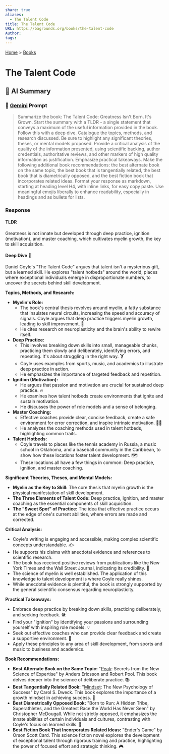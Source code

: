 ```yaml
---
share: true
aliases:
  - The Talent Code
title: The Talent Code
URL: https://bagrounds.org/books/the-talent-code
Author: 
tags: 
---
```

[Home](../index.md) > [Books](./index.md)  
# The Talent Code  
## 🤖 AI Summary  
### 💬 [Gemini](https://gemini.google.com) Prompt  
> Summarize the book: The Talent Code: Greatness Isn't Born. It's Grown. Start the summary with a TLDR - a single statement that conveys a maximum of the useful information provided in the book. Follow this with a deep dive. Catalogue the topics, methods, and research discussed. Be sure to highlight any significant theories, theses, or mental models proposed. Provide a critical analysis of the quality of the information presented, using scientific backing, author credentials, authoritative reviews, and other markers of high quality information as justification. Emphasize practical takeaways. Make the following additional book recommendations: the best alternate book on the same topic, the best book that is tangentially related, the best book that is diametrically opposed, and the best fiction book that incorporates related ideas. Format your response as markdown, starting at heading level H4, with inline links, for easy copy paste. Use meaningful emojis liberally to enhance readability, especially in headings and as bullets for lists.  
  
### Response  
#### TLDR  
Greatness is not innate but developed through deep practice, ignition (motivation), and master coaching, which cultivates myelin growth, the key to skill acquisition.  
  
#### Deep Dive 🧠  
Daniel Coyle's "The Talent Code" argues that talent isn't a mysterious gift, but a learned skill. He explores "talent hotbeds" around the world, places where exceptional individuals emerge in disproportionate numbers, to uncover the secrets behind skill development.  
  
**Topics, Methods, and Research:**  
* **Myelin's Role:**  
    * The book's central thesis revolves around myelin, a fatty substance that insulates neural circuits, increasing the speed and accuracy of signals. Coyle argues that deep practice triggers myelin growth, leading to skill improvement. 🔬  
    * He cites research on neuroplasticity and the brain's ability to rewire itself.  
* **Deep Practice:**  
    * This involves breaking down skills into small, manageable chunks, practicing them slowly and deliberately, identifying errors, and repeating. It's about struggling in the right way. 🏋️  
    * Coyle uses examples from sports, music, and academics to illustrate deep practice in action.  
    * He emphasizes the importance of targeted feedback and repetition.  
* **Ignition (Motivation):**  
    * He argues that passion and motivation are crucial for sustained deep practice. 🔥  
    * He examines how talent hotbeds create environments that ignite and sustain motivation.  
    * He discusses the power of role models and a sense of belonging.  
* **Master Coaching:**  
    * Effective coaches provide clear, concise feedback, create a safe environment for error correction, and inspire intrinsic motivation. 🧑‍🏫  
    * He analyzes the coaching methods used in talent hotbeds, highlighting common traits.  
* **Talent Hotbeds:**  
    * Coyle travels to places like the tennis academy in Russia, a music school in Oklahoma, and a baseball community in the Caribbean, to show how these locations foster talent development. 🗺️  
    * These locations all have a few things in common: Deep practice, ignition, and master coaching.  
  
**Significant Theories, Theses, and Mental Models:**  
* **Myelin as the Key to Skill:** The core thesis that myelin growth is the physical manifestation of skill development.  
* **The Three Elements of Talent Code:** Deep practice, ignition, and master coaching as the essential components of skill acquisition.  
* **The "Sweet Spot" of Practice:** The idea that effective practice occurs at the edge of one's current abilities, where errors are made and corrected.  
  
**Critical Analysis:**  
* Coyle's writing is engaging and accessible, making complex scientific concepts understandable. ✍️  
* He supports his claims with anecdotal evidence and references to scientific research.  
* The book has received positive reviews from publications like the New York Times and the Wall Street Journal, indicating its credibility. 📰  
* The science of myelin is well established. The application of this knowledge to talent development is where Coyle really shines.  
* While anecdotal evidence is plentiful, the book is strongly supported by the general scientific consensus regarding neuroplasticity.  
  
**Practical Takeaways:**  
* Embrace deep practice by breaking down skills, practicing deliberately, and seeking feedback. 🛠️  
* Find your "ignition" by identifying your passions and surrounding yourself with inspiring role models. 💡  
* Seek out effective coaches who can provide clear feedback and create a supportive environment. 🤝  
* Apply these principles to any area of skill development, from sports and music to business and academics.  
  
**Book Recommendations:**  
* **Best Alternate Book on the Same Topic:** "[Peak](./peak.md): Secrets from the New Science of Expertise" by Anders Ericsson and Robert Pool. This book delves deeper into the science of deliberate practice. 📚  
* **Best Tangentially Related Book:** "[Mindset](./mindset.md): The New Psychology of Success" by Carol S. Dweck. This book explores the importance of a growth mindset in achieving success. 🧠  
* **Best Diametrically Opposed Book:** "Born to Run: A Hidden Tribe, Superathletes, and the Greatest Race the World Has Never Seen" by Christopher McDougall. While not strictly opposed, it emphasizes the innate abilities of certain individuals and cultures, contrasting with Coyle's focus on learned skills. 🏃  
* **Best Fiction Book That Incorporates Related Ideas:** "Ender's Game" by Orson Scott Card. This science fiction novel explores the development of exceptional talent through rigorous training and practice, highlighting the power of focused effort and strategic thinking. 🎮  
